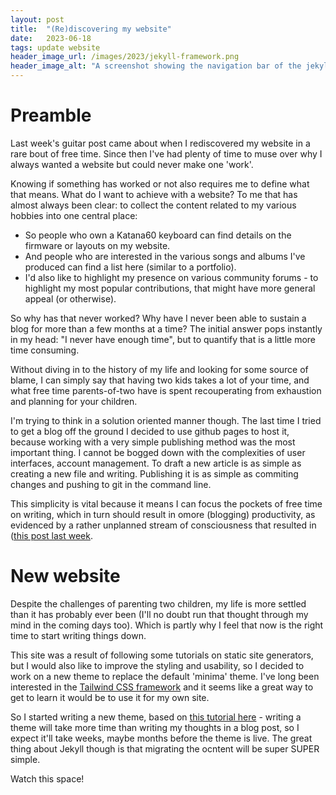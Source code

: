 ```yaml
---
layout: post
title:  "(Re)discovering my website"
date:   2023-06-18
tags: update website
header_image_url: /images/2023/jekyll-framework.png
header_image_alt: "A screenshot showing the navigation bar of the jekyll framework homepage."
---
```


# Preamble
Last week's guitar post came about when I rediscovered my website in a rare bout of free time. Since then I've had plenty of time to muse over why I always wanted a website but could never make one 'work'.

Knowing if something has worked or not also requires me to define what that means. What do I want to achieve with a website? To me that has almost always been clear: to collect the content related to my various hobbies into one central place:
- So people who own a Katana60 keyboard can find details on the firmware or layouts on my website.
- And people who are interested in the various songs and albums I've produced can find a list here (similar to a portfolio).
- I'd also like to highlight my presence on various community forums - to highlight my most popular contributions, that might have more general appeal (or otherwise).

So why has that never worked? Why have I never been able to sustain a blog for more than a few months at a time? The initial answer pops instantly in my head: "I never have enough time", but to quantify that is a little more time consuming.

Without diving in to the history of my life and looking for some source of blame, I can simply say that having two kids takes a lot of your time, and what free time parents-of-two have is spent recouperating from exhaustion and planning for your children.

I'm trying to think in a solution oriented manner though. The last time I tried to get a blog off the ground I decided to use github pages to host it, because working with a very simple publishing method was the most important thing. I cannot be bogged down with the complexities of user interfaces, account management. To draft a new article is as simple as creating a new file and writing. Publishing it is as simple as commiting changes and pushing to git in the command line.

This simplicity is vital because it means I can focus the pockets of free time on writing, which in turn should result in omore (blogging) productivity, as evidenced by a rather unplanned stream of consciousness that resulted in ([this post last week](https://rominronin.github.io/2023/06/11/new-guitar.html).

# New website
Despite the challenges of parenting two children, my life is more settled than it has probably ever been (I'll no doubt run that thought through my mind in the coming days too). Which is partly why I feel that now is the right time to start writing things down.

This site was a result of following some tutorials on static site generators, but I would also like to improve the styling and usability, so I decided to work on a new theme to replace the default 'minima' theme. I've long been interested in the [Tailwind CSS framework](https://tailwindcss.com) and it seems like a great way to get to learn it would be to use it for my own site.

So I started writing a new theme, based on [this tutorial here](https://mzrn.sh/2022/04/09/starting-a-blank-jekyll-site-with-tailwind-css-in-2022/) - writing a theme will take more time than writing my thoughts in a blog post, so I expect it'll take weeks, maybe months before the theme is live. The great thing about Jekyll though is that migrating the ocntent will be super SUPER simple.

Watch this space!

